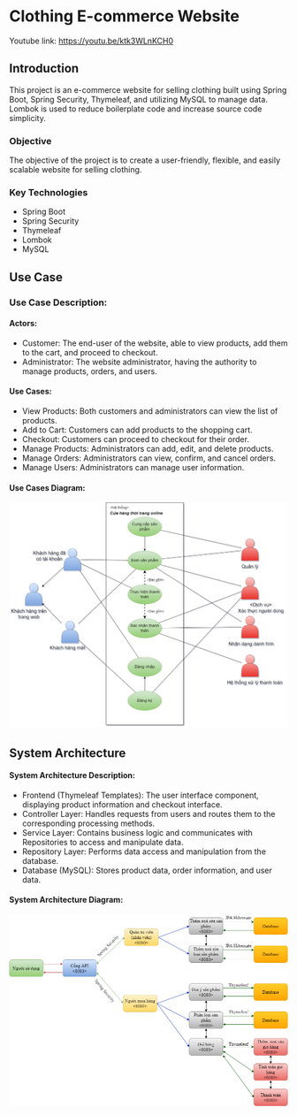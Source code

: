 # Clothing E-commerce Website

Youtube link: https://youtu.be/ktk3WLnKCH0

## Introduction

This project is an e-commerce website for selling clothing built using Spring Boot, Spring Security, Thymeleaf, and utilizing MySQL to manage data. Lombok is used to reduce boilerplate code and increase source code simplicity.

### Objective

The objective of the project is to create a user-friendly, flexible, and easily scalable website for selling clothing.

### Key Technologies

- Spring Boot
- Spring Security
- Thymeleaf
- Lombok
- MySQL

## Use Case

### Use Case Description:
#### Actors:

- Customer: The end-user of the website, able to view products, add them to the cart, and proceed to checkout.
- Administrator: The website administrator, having the authority to manage products, orders, and users.
#### Use Cases:

- View Products: Both customers and administrators can view the list of products.
- Add to Cart: Customers can add products to the shopping cart.
- Checkout: Customers can proceed to checkout for their order.
- Manage Products: Administrators can add, edit, and delete products.
- Manage Orders: Administrators can view, confirm, and cancel orders.
- Manage Users: Administrators can manage user information.

#### Use Cases Diagram:
![UseCase](images/UseCase.png)

## System Architecture

#### System Architecture Description:
- Frontend (Thymeleaf Templates): The user interface component, displaying product information and checkout interface.
- Controller Layer: Handles requests from users and routes them to the corresponding processing methods.
- Service Layer: Contains business logic and communicates with Repositories to access and manipulate data.
- Repository Layer: Performs data access and manipulation from the database.
- Database (MySQL): Stores product data, order information, and user data.

#### System Architecture Diagram:
![Architecture](images/Architecture.png)

